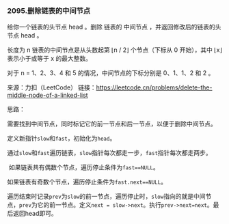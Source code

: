 ### 2095.删除链表的中间节点

给你一个链表的头节点 head 。删除 链表的 中间节点 ，并返回修改后的链表的头节点 head 。

长度为 n 链表的中间节点是从头数起第 ⌊n / 2⌋ 个节点（下标从 0 开始），其中 ⌊x⌋ 表示小于或等于 x 的最大整数。

对于 n = 1、2、3、4 和 5 的情况，中间节点的下标分别是 0、1、1、2 和 2 。

来源：力扣（LeetCode）
链接：https://leetcode.cn/problems/delete-the-middle-node-of-a-linked-list



思路：

​		需要找到中间节点，同时标记它的前一节点和后一节点，以便于删除中间节点。

​		定义新指针`slow`和`fast`，初始化为`head`。

​		通过`slow`和`fast`遍历链表，`slow`指针每次都走一步，`fast`指针每次都走两步。

​		如果链表共有偶数个节点，遍历停止条件为`fast==NULL`。

​		如果链表有奇数个节点，遍历停止条件为`fast.next==NULL`。

​		遍历结束时记录`prev`为`slow`的前一节点，遍历停止时，`slow`指向的就是中间节点，`prev`为它的前一节点。定义`next = slow->next`。执行`prev->next=next`。最后返回head即可。

​		
